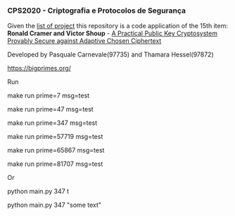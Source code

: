 ### CPS2020 - Criptografia e Protocolos de Segurança
 
Given the [list of project](https://fenix.tecnico.ulisboa.pt/downloadFile/1689468335635574/ProjectList.pdf) this repository is a code application of the 15th item: __Ronald Cramer and Victor Shoup__ - [A Practical Public Key Cryptosystem Provably Secure against Adaptive Chosen Ciphertext](https://link.springer.com/content/pdf/10.1007/BFb0055717.pdf)

Developed by Pasquale Carnevale(97735) and Thamara Hessel(97872) 

https://bigprimes.org/

Run

make run prime=7 msg=test

make run prime=47 msg=test

make run prime=347 msg=test

make run prime=57719 msg=test

make run prime=65867 msg=test

make run prime=81707 msg=test

Or

python main.py 347 t

python main.py 347 "some text"


